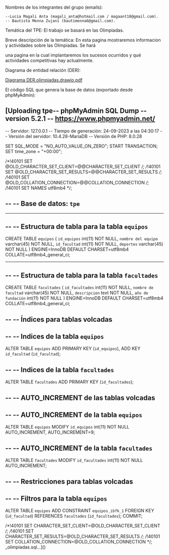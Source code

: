 Nombres de los integrantes del grupo (emails): 

    --Lucia Magali Anta (magali_anta@hotmail.com / magaant18@gmail.com). 
    -- Bautista Menna Zujani (bautimenna6@gmail.com).
    
Temática del TPE:
  El trabajo se basará en las Olimpiadas.
  
Breve descripción de la temática:
  En esta pagina mostraremos informacion y actividades sobre las Olimpiadas. Se hará
  
  una pagina en la cual implantaremos los sucesos ocurridos y qué actividades competitivas hay actualmente.
  
Diagrama de entidad relación (DER):

[Diagrama DER.olimpiadas.drawio.pdf](https://github.com/LuciaAnta/TPE-wed2/files/12707621/Diagrama.DER.olimpiadas.drawio.pdf)

El código SQL que genera la base de datos (exportado desde phpMyAdmin):

[Uploading tpe-- phpMyAdmin SQL Dump
-- version 5.2.1
-- https://www.phpmyadmin.net/
--
-- Servidor: 127.0.0.1
-- Tiempo de generación: 24-09-2023 a las 04:30:17
-- Versión del servidor: 10.4.28-MariaDB
-- Versión de PHP: 8.0.28

SET SQL_MODE = "NO_AUTO_VALUE_ON_ZERO";
START TRANSACTION;
SET time_zone = "+00:00";


/*!40101 SET @OLD_CHARACTER_SET_CLIENT=@@CHARACTER_SET_CLIENT */;
/*!40101 SET @OLD_CHARACTER_SET_RESULTS=@@CHARACTER_SET_RESULTS */;
/*!40101 SET @OLD_COLLATION_CONNECTION=@@COLLATION_CONNECTION */;
/*!40101 SET NAMES utf8mb4 */;

--
-- Base de datos: `tpe`
--

-- --------------------------------------------------------

--
-- Estructura de tabla para la tabla `equipos`
--

CREATE TABLE `equipos` (
  `id_equipos` int(11) NOT NULL,
  `nombre del equipo` varchar(45) NOT NULL,
  `id_facultad` int(11) NOT NULL,
  `deportes` varchar(45) NOT NULL
) ENGINE=InnoDB DEFAULT CHARSET=utf8mb4 COLLATE=utf8mb4_general_ci;

-- --------------------------------------------------------

--
-- Estructura de tabla para la tabla `facultades`
--

CREATE TABLE `facultades` (
  `id_facultades` int(11) NOT NULL,
  `nombre de facultad` varchar(45) NOT NULL,
  `descripcion` text NOT NULL,
  `año de fundación` int(11) NOT NULL
) ENGINE=InnoDB DEFAULT CHARSET=utf8mb4 COLLATE=utf8mb4_general_ci;

--
-- Índices para tablas volcadas
--

--
-- Indices de la tabla `equipos`
--
ALTER TABLE `equipos`
  ADD PRIMARY KEY (`id_equipos`),
  ADD KEY `id_facultad` (`id_facultad`);

--
-- Indices de la tabla `facultades`
--
ALTER TABLE `facultades`
  ADD PRIMARY KEY (`id_facultades`);

--
-- AUTO_INCREMENT de las tablas volcadas
--

--
-- AUTO_INCREMENT de la tabla `equipos`
--
ALTER TABLE `equipos`
  MODIFY `id_equipos` int(11) NOT NULL AUTO_INCREMENT, AUTO_INCREMENT=9;

--
-- AUTO_INCREMENT de la tabla `facultades`
--
ALTER TABLE `facultades`
  MODIFY `id_facultades` int(11) NOT NULL AUTO_INCREMENT;

--
-- Restricciones para tablas volcadas
--

--
-- Filtros para la tabla `equipos`
--
ALTER TABLE `equipos`
  ADD CONSTRAINT `equipos_ibfk_1` FOREIGN KEY (`id_facultad`) REFERENCES `facultades` (`id_facultades`);
COMMIT;

/*!40101 SET CHARACTER_SET_CLIENT=@OLD_CHARACTER_SET_CLIENT */;
/*!40101 SET CHARACTER_SET_RESULTS=@OLD_CHARACTER_SET_RESULTS */;
/*!40101 SET COLLATION_CONNECTION=@OLD_COLLATION_CONNECTION */;
_olimpiadas.sql…]()

